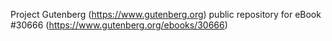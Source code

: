 Project Gutenberg (https://www.gutenberg.org) public repository for eBook #30666 (https://www.gutenberg.org/ebooks/30666)
